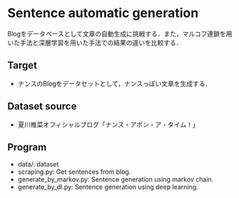 # Sentence automatic generation

Blogをデータベースとして文章の自動生成に挑戦する．また，マルコフ連鎖を用いた手法と深層学習を用いた手法での結果の違いを比較する．

## Target

- ナンスのBlogをデータセットとして，ナンスっぽい文章を生成する．

## Dataset source

- 夏川椎菜オフィシャルブログ「ナンス・アポン・ア・タイム！」

## Program

- data/: dataset
- scraping.py: Get sentences from blog.
- generate_by_markov.py: Sentence generation using markov chain.
- generate_by_dl.py: Sentence generation using deep learning.
